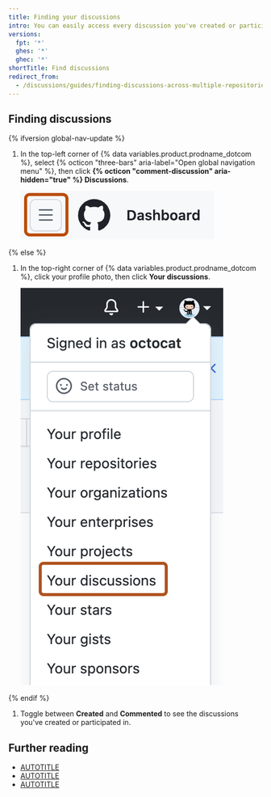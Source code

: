 ```yaml
---
title: Finding your discussions
intro: You can easily access every discussion you've created or participated in.
versions:
  fpt: '*'
  ghes: '*'
  ghec: '*'
shortTitle: Find discussions
redirect_from:
  - /discussions/guides/finding-discussions-across-multiple-repositories
---
```


## Finding discussions

{% ifversion global-nav-update %}
1. In the top-left corner of {% data variables.product.prodname_dotcom %}, select {% octicon "three-bars" aria-label="Open global navigation menu" %}, then click **{% octicon "comment-discussion" aria-hidden="true" %} Discussions**.

   ![Screenshot of the navigation bar on {% data variables.product.product_name %}. The "Open global navigation menu" icon is outlined in dark orange.](/assets/images/help/navigation/global-navigation-menu-icon.png)

{% else %}
1. In the top-right corner of {% data variables.product.prodname_dotcom %}, click your profile photo, then click **Your discussions**.

   ![Screenshot of the account dropdown on {% data variables.product.product_name %}. The "Your discussions" option is outlined in dark orange.](/assets/images/help/discussions/your-discussions.png)

{% endif %}
1. Toggle between **Created** and **Commented** to see the discussions you've created or participated in.

## Further reading

* [AUTOTITLE](/search-github/searching-on-github/searching-discussions)
* [AUTOTITLE](/discussions/collaborating-with-your-community-using-discussions/about-discussions)
* [AUTOTITLE](/discussions/managing-discussions-for-your-community)

